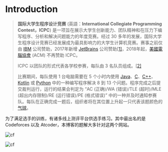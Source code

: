 # Introduction

> **国际大学生程序设计竞赛** (英語：**International Collegiate Programming Contest，ICPC**) 是一项旨在展示大学生创新能力、团队精神和在压力下编写程序、分析和解决问题能力的年度竞赛。经过 30 多年的发展，国际大学生程序设计竞赛已经发展成为最具影响力的大学生计算机竞赛。赛事之前仅由 [IBM](https://zh.wikipedia.org/wiki/IBM) 公司赞助，2017年新增 [JetBrains](https://zh.wikipedia.org/wiki/JetBrains) 公司赞助[[1\]](https://zh.wikipedia.org/wiki/国际大学生程序设计竞赛#cite_note-1)，2018年起，[美國電腦協會](https://zh.wikipedia.org/wiki/美国计算机协会) (ACM) 不再赞助 ICPC。
>
> ICPC 以团队的形式代表各学校参赛，每队由 3 名队员组成。[[2\]](https://zh.wikipedia.org/zh-cn/国际大学生程序设计竞赛#cite_note-2)
>
> 比赛期间，每队使用 1 台电脑需要在 5 个小时内使用 [Java](https://zh.wikipedia.org/wiki/Java语言)、[C](https://zh.wikipedia.org/wiki/C语言)、[C++](https://zh.wikipedia.org/wiki/C%2B%2B)、[Kotlin](https://zh.wikipedia.org/wiki/Kotlin) 或 [Python](https://zh.wikipedia.org/wiki/Python) 中的一种编写程序解决 8 到 13 个问题。程序完成之后提交裁判运行，运行的结果会判定为 “AC (正确)/WA (错误)/TLE (超时)/MLE (超出内存限制)/RE (运行错误)/PE (格式错误)” 中的一种并及时通知参赛队。每队在正确完成一题后，组织者将在其位置上升起一只代表该题颜色的[气球](https://zh.wikipedia.org/wiki/气球)。

为了满足选手的训练，有诸多线上测评平台供选手练习。其中最出名的是 Codeforces 以及 Atcoder，本博客的题解大多针对这两个网站。

![cf](http://cfrating.ihcr.top/?user=Misaka_No%2E19614)

![cf](http://cfrating.ihcr.top/?user=Inzam_Z)



